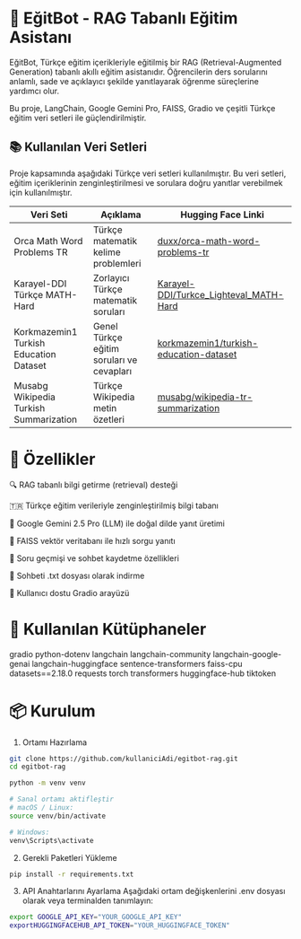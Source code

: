# 📘 EğitBot - RAG Tabanlı Eğitim Asistanı

EğitBot, Türkçe eğitim içerikleriyle eğitilmiş bir RAG (Retrieval-Augmented Generation) tabanlı akıllı eğitim asistanıdır. Öğrencilerin ders sorularını anlamlı, sade ve açıklayıcı şekilde yanıtlayarak öğrenme süreçlerine yardımcı olur.

Bu proje, LangChain, Google Gemini Pro, FAISS, Gradio ve çeşitli Türkçe eğitim veri setleri ile güçlendirilmiştir.

## 📚 Kullanılan Veri Setleri

Proje kapsamında aşağıdaki Türkçe veri setleri kullanılmıştır. Bu veri setleri, eğitim içeriklerinin zenginleştirilmesi ve sorulara doğru yanıtlar verebilmek için kullanılmıştır.

| Veri Seti                         | Açıklama                             | Hugging Face Linki                                                                                  |
|----------------------------------|------------------------------------|---------------------------------------------------------------------------------------------------|
| Orca Math Word Problems TR        | Türkçe matematik kelime problemleri| [duxx/orca-math-word-problems-tr](https://huggingface.co/datasets/duxx/orca-math-word-problems-tr) |
| Karayel-DDI Türkçe MATH-Hard     | Zorlayıcı Türkçe matematik soruları| [Karayel-DDI/Turkce_Lighteval_MATH-Hard](https://huggingface.co/datasets/Karayel-DDI/Turkce_Lighteval_MATH-Hard) |
| Korkmazemin1 Turkish Education Dataset | Genel Türkçe eğitim soruları ve cevapları | [korkmazemin1/turkish-education-dataset](https://huggingface.co/datasets/korkmazemin1/turkish-education-dataset?utm_source=chatgpt.com) |
| Musabg Wikipedia Turkish Summarization | Türkçe Wikipedia metin özetleri   | [musabg/wikipedia-tr-summarization](https://huggingface.co/datasets/musabg/wikipedia-tr-summarization) |

# 🚀 Özellikler

🔍 RAG tabanlı bilgi getirme (retrieval) desteği

🇹🇷 Türkçe eğitim verileriyle zenginleştirilmiş bilgi tabanı

🤖 Google Gemini 2.5 Pro (LLM) ile doğal dilde yanıt üretimi

🧠 FAISS vektör veritabanı ile hızlı sorgu yanıtı

📝 Soru geçmişi ve sohbet kaydetme özellikleri

💾 Sohbeti .txt dosyası olarak indirme

🎨 Kullanıcı dostu Gradio arayüzü

# 🧱 Kullanılan Kütüphaneler
gradio
python-dotenv
langchain
langchain-community
langchain-google-genai
langchain-huggingface
sentence-transformers
faiss-cpu
datasets==2.18.0
requests
torch
transformers
huggingface-hub
tiktoken

# 📦 Kurulum
1. Ortamı Hazırlama
```bash
git clone https://github.com/kullaniciAdi/egitbot-rag.git
cd egitbot-rag

python -m venv venv

# Sanal ortamı aktifleştir
# macOS / Linux:
source venv/bin/activate

# Windows:
venv\Scripts\activate
```

2. Gerekli Paketleri Yükleme
```bash
pip install -r requirements.txt
 ```
3. API Anahtarlarını Ayarlama
Aşağıdaki ortam değişkenlerini .env dosyası olarak veya terminalden tanımlayın:
```bash
export GOOGLE_API_KEY="YOUR_GOOGLE_API_KEY"
exportHUGGINGFACEHUB_API_TOKEN="YOUR_HUGGINGFACE_TOKEN"
```
